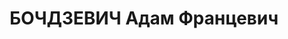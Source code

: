 ---
title: БОЧДЗЕВИЧ Адам Францевич
description: "Род. в 1900, Литва, г. Вильнюс, поляк. Проживал: г. Мурманск, пер. Кильдинский,\
  \ д. 11, кв. 8. Железнодорожная станция Мурманск, машинист \n  Арестован 02.10.1936.\
  \ Обв. по ст.58-10-11 УК. Приговор: Верховный суд СССР, 30.04.1937 – 8 лет ИТЛ.\
  \ \n  Реабилитирован Прокуратурой РФ 25.08.1992"
---